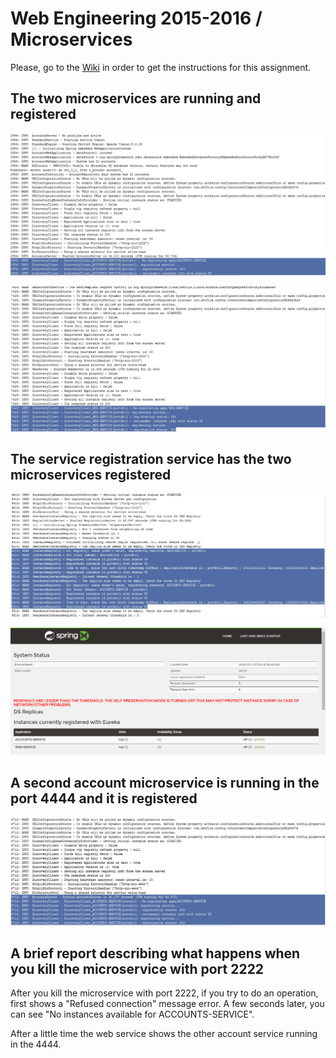 # Web Engineering 2015-2016 / Microservices
Please, go to the [Wiki](https://github.com/UNIZAR-30246-WebEngineering/Laboratory-6-microservices/wiki) in order to get the instructions for this assignment.

## The two microservices are running and registered
![](https://github.com/oscarmeler/Laboratory-6-microservices/blob/master/screenshots/port_2222.png)

![](https://github.com/oscarmeler/Laboratory-6-microservices/blob/master/screenshots/port_3333.png)

## The service registration service has the two microservices registered
![](https://github.com/oscarmeler/Laboratory-6-microservices/blob/master/screenshots/registration.png)

![](https://github.com/oscarmeler/Laboratory-6-microservices/blob/master/screenshots/dashboard.png)

## A second account microservice is running in the port 4444 and it is registered
![](https://github.com/oscarmeler/Laboratory-6-microservices/blob/master/screenshots/port_4444.png)

## A brief report describing what happens when you kill the microservice with port 2222
After you kill the microservice with port 2222, if you try to do an operation, first shows a "Refused connection" message error. A few seconds later, you can see "No instances available for ACCOUNTS-SERVICE". 

After a little time the web service shows the other account service running in the 4444.
